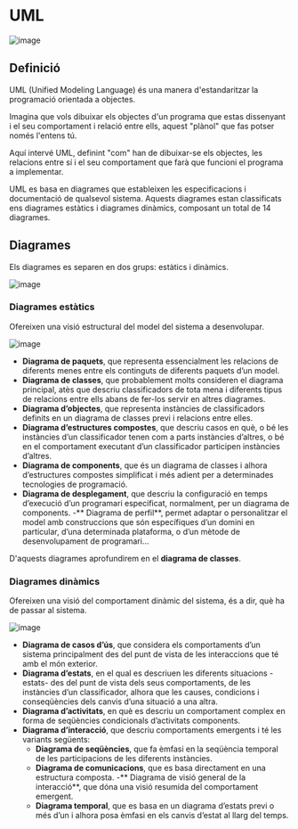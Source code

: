 # UML

![image](https://user-images.githubusercontent.com/110727546/221840090-78a1dc01-4890-4d2f-a8b4-ee90d587489d.png)

## Definició

UML (Unified Modeling Language) és una manera d'estandaritzar la programació orientada a objectes.

Imagina que vols dibuixar els objectes d'un programa que estas dissenyant i el seu comportament i relació entre ells, aquest "plànol" que fas potser només l'entens tú.

Aquí intervé UML, definint "com" han de dibuixar-se els objectes, les relacions entre sí i el seu comportament que farà que funcioni el programa a implementar.

UML es basa en diagrames que estableixen les especificacions i documentació de qualsevol sistema. Aquests diagrames estan classificats ens diagrames estàtics i diagrames dinàmics, composant un total de 14 diagrames.

## Diagrames

Els diagrames es separen en dos grups: estàtics i dinàmics.

![image](https://user-images.githubusercontent.com/110727546/221979766-0cc20530-22c3-4ed0-be3c-79e3ee592668.png)

### Diagrames estàtics

Ofereixen una visió estructural del model del sistema a desenvolupar.

![image](https://user-images.githubusercontent.com/110727546/221980647-f50f46b7-5eaf-40df-84ec-b34489a7b2cd.png)

- **Diagrama de paquets**, que representa essencialment les relacions de diferents menes entre els continguts de diferents paquets d’un model.
- **Diagrama de classes**, que probablement molts consideren el diagrama principal, atès que descriu classificadors de tota mena i diferents tipus de relacions entre ells abans de fer-los servir en altres diagrames.
- **Diagrama d’objectes**, que representa instàncies de classificadors definits en un diagrama de classes previ i relacions entre elles.
- **Diagrama d’estructures compostes**, que descriu casos en què, o bé les instàncies d’un classificador tenen com a parts instàncies d’altres, o bé en el comportament executant d’un classificador participen instàncies d’altres.
- **Diagrama de components**, que és un diagrama de classes i alhora d’estructures compostes simplificat i més adient per a determinades tecnologies de programació.
- **Diagrama de desplegament**, que descriu la configuració en temps d’execució d’un programari especificat, normalment, per un diagrama de components.
-** Diagrama de perfil**, permet adaptar o personalitzar el model amb construccions que són específiques d’un domini en particular, d’una determinada plataforma, o d’un mètode de desenvolupament de programari…

D'aquests diagrames aprofundirem en el **diagrama de classes**.

### Diagrames dinàmics

Ofereixen una visió del comportament dinàmic del sistema, és a dir, què ha de passar al sistema.

![image](https://user-images.githubusercontent.com/110727546/221981395-7ec69360-df7f-41db-a8a7-a85d7c8218b0.png)

- **Diagrama de casos d’ús**, que considera els comportaments d’un sistema principalment des del punt de vista de les interaccions que té amb el món exterior.
- **Diagrama d’estats**, en el qual es descriuen les diferents situacions -estats- des del punt de vista dels seus comportaments, de les instàncies d’un classificador, alhora que les causes, condicions i conseqüències dels canvis d’una situació a una altra.
- **Diagrama d’activitats**, en què es descriu un comportament complex en forma de seqüències condicionals d’activitats components.
- **Diagrama d’interacció**, que descriu comportaments emergents i té les variants següents:
  - **Diagrama de seqüències**, que fa èmfasi en la seqüència temporal de les participacions de les diferents instàncies.
  - **Diagrama de comunicacions**, que es basa directament en una estructura composta.
  -** Diagrama de visió general de la interacció**, que dóna una visió resumida del comportament emergent.
  - **Diagrama temporal**, que es basa en un diagrama d’estats previ o més d’un i alhora posa èmfasi en els canvis d’estat al llarg del temps.
